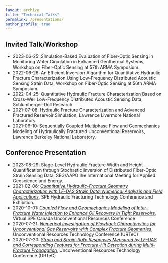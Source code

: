 ```yaml
---
layout: archive
title: "Technical Talks"
permalink: /presentations/
author_profile: true
---
```


## Invited Talk/Workshop
- 2023-06-25: Simulation-Based Evaluation of Fiber-Optic Sensing in Monitoring Water Circulation in Enhanced Geothermal Systems,  Workshop on Fiber-Optic Sensing at 57th ARMA Symposium.  
- 2022-06-26: An Efficient Inversion Algorithm for Quantitative Hydraulic Fracture Characterization Using Low-Frequency Distributed Acoustic Sensing Strain Data, Workshop on Fiber-Optic Sensing at 56th ARMA Symposium.  
- 2022-04-25: Quantitative Hydraulic Fracture Characterization Based on Cross-Well Low-Frequency Distributed Acoustic Sensing Data, Schlumberger-Doll Research
- 2021-07-08: Hydraulic Fracture Characterization and Advanced Fractured Reservoir Simulation, Lawrence Livermore National Laboratory.
- 2021-06-10: Sequentially Coupled Multiphase Flow and Geomechanics Modeling of Hydraulically Fractured Unconventional Reservoirs, Lawrence Berkeley National Laboratory.


## Conference Presentation 
- 2023-08-29: Stage-Level Hydraulic Fracture Width and Height Quantification through Stochastic Inversion
of Distributed Fiber-Optic Strain Sensing Data, SEG/AAPG Ihe International Meeting for Applied Geoscience and Energy.
- 2021-02-06: [*Quantitative Hydraulic-Fracture Geometry Characterization with LF-DAS Strain Data: Numerical Analysis and Field Applications*](https://doi.org/10.2118/204158-MS), SPE Hydraulic Fracturing Technology Conference and Exhibition. 
- 2020-10-01: [*Coupled Flow and Geomechanics Modeling of Inter-Fracture Water Injection to Enhance Oil Recovery in Tight Reservoirs*](https://doi.org/10.2118/199983-PA), Virtual SPE Canada Unconventional Resources Conference
- 2020-07-21: [*Numerical Investigation of Flowback Characteristics for Unconventional Gas Reservoirs with Complex Fracture Geometries*](https://www.onepetro.org/conference-paper/URTEC-2020-2955-MS), Unconventional Resources Technology Conference (URTeC)
- 2020-07-20: [*Strain and Strain-Rate Responses Measured by LF-DAS and Corresponding Features for Fracture-Hit Detection during Multi-Fracture Propagation*](https://www.onepetro.org/conference-paper/URTEC-2020-2948-MS), Unconventional Resources Technology Conference (URTeC) 
